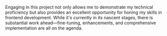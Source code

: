 Engaging in this project not only allows me to demonstrate my technical proficiency but also provides an excellent opportunity for honing my skills in frontend development. While it's currently in its nascent stages, there is substantial work ahead—fine-tuning, enhancements, and comprehensive implementation are all on the agenda.

